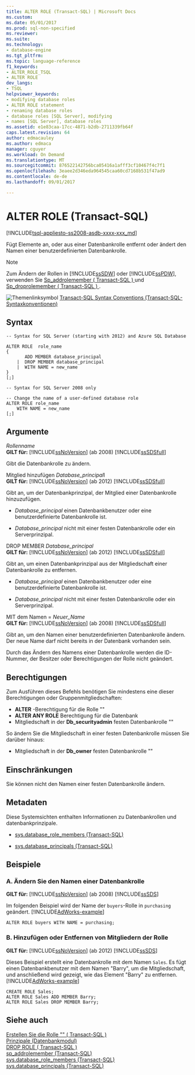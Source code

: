 ```yaml
---
title: ALTER ROLE (Transact-SQL) | Microsoft Docs
ms.custom: 
ms.date: 05/01/2017
ms.prod: sql-non-specified
ms.reviewer: 
ms.suite: 
ms.technology:
- database-engine
ms.tgt_pltfrm: 
ms.topic: language-reference
f1_keywords:
- ALTER_ROLE_TSQL
- ALTER ROLE
dev_langs:
- TSQL
helpviewer_keywords:
- modifying database roles
- ALTER ROLE statement
- renaming database roles
- database roles [SQL Server], modifying
- names [SQL Server], database roles
ms.assetid: e1e83caa-17cc-4871-b2db-2711339fb64f
caps.latest.revision: 64
author: edmacauley
ms.author: edmaca
manager: cguyer
ms.workload: On Demand
ms.translationtype: MT
ms.sourcegitcommit: 876522142756bca05416a1afff3cf10467f4c7f1
ms.openlocfilehash: 3eaee2d346eda964545caa60cd7168b531f47ad9
ms.contentlocale: de-de
ms.lasthandoff: 09/01/2017

---
```

# <a name="alter-role-transact-sql"></a>ALTER ROLE (Transact-SQL)
[!INCLUDE[tsql-appliesto-ss2008-asdb-xxxx-xxx_md](../../includes/tsql-appliesto-ss2008-asdb-xxxx-xxx-md.md)]

  Fügt Elemente an, oder aus einer Datenbankrolle entfernt oder ändert den Namen einer benutzerdefinierten Datenbankrolle.  
  
> [!NOTE]  
>  Zum Ändern der Rollen in [!INCLUDE[ssSDW](../../includes/sssdw-md.md)] oder [!INCLUDE[ssPDW](../../includes/sspdw-md.md)], verwenden Sie [Sp_addrolemember &#40; Transact-SQL &#41; ](../../relational-databases/system-stored-procedures/sp-addrolemember-transact-sql.md) und [Sp_droprolemember &#40; Transact-SQL &#41; ](../../relational-databases/system-stored-procedures/sp-droprolemember-transact-sql.md).  
  
 ![Themenlinksymbol](../../database-engine/configure-windows/media/topic-link.gif "Topic link icon") [Transact-SQL Syntax Conventions (Transact-SQL-Syntaxkonventionen)](../../t-sql/language-elements/transact-sql-syntax-conventions-transact-sql.md)  
  
## <a name="syntax"></a>Syntax  
  
```  
-- Syntax for SQL Server (starting with 2012) and Azure SQL Database  
  
ALTER ROLE  role_name  
{  
       ADD MEMBER database_principal  
    |  DROP MEMBER database_principal  
    |  WITH NAME = new_name  
}  
[;]  
```  
  
 
```  
-- Syntax for SQL Server 2008 only  
  
-- Change the name of a user-defined database role  
ALTER ROLE role_name   
    WITH NAME = new_name  
[;]  
```  
  
## <a name="arguments"></a>Argumente  
 *Rollenname*  
 **GILT für:** [!INCLUDE[ssNoVersion](../../includes/ssnoversion-md.md)] (ab 2008)  [!INCLUDE[ssSDSfull](../../includes/sssdsfull-md.md)]  
  
 Gibt die Datenbankrolle zu ändern.  
  
 Mitglied hinzufügen *Database_principal*l  
 **GILT für:** [!INCLUDE[ssNoVersion](../../includes/ssnoversion-md.md)] (ab 2012)  [!INCLUDE[ssSDSfull](../../includes/sssdsfull-md.md)]  
  
 Gibt an, um der Datenbankprinzipal, der Mitglied einer Datenbankrolle hinzuzufügen.  
  
-   *Database_principal* einen Datenbankbenutzer oder eine benutzerdefinierte Datenbankrolle ist.  
  
-   *Database_principal* nicht mit einer festen Datenbankrolle oder ein Serverprinzipal.  
  
DROP MEMBER *Database_principal*  
 **GILT für:** [!INCLUDE[ssNoVersion](../../includes/ssnoversion-md.md)] (ab 2012)  [!INCLUDE[ssSDSfull](../../includes/sssdsfull-md.md)]  
  
 Gibt an, um einen Datenbankprinzipal aus der Mitgliedschaft einer Datenbankrolle zu entfernen.  
  
-   *Database_principal* einen Datenbankbenutzer oder eine benutzerdefinierte Datenbankrolle ist.  
  
-   *Database_principal* nicht mit einer festen Datenbankrolle oder ein Serverprinzipal.  
  
MIT dem Namen = *Neuer_Name*  
 **GILT für:** [!INCLUDE[ssNoVersion](../../includes/ssnoversion-md.md)] (ab 2008)  [!INCLUDE[ssSDSfull](../../includes/sssdsfull-md.md)]  
  
 Gibt an, um den Namen einer benutzerdefinierten Datenbankrolle ändern. Der neue Name darf nicht bereits in der Datenbank vorhanden sein.  
  
 Durch das Ändern des Namens einer Datenbankrolle werden die ID-Nummer, der Besitzer oder Berechtigungen der Rolle nicht geändert.  
  
## <a name="permissions"></a>Berechtigungen  
 Zum Ausführen dieses Befehls benötigen Sie mindestens eine dieser Berechtigungen oder Gruppenmitgliedschaften:  
  
-   **ALTER** -Berechtigung für die Rolle ""  
-   **ALTER ANY ROLE** Berechtigung für die Datenbank  
-   Mitgliedschaft in der **Db_securityadmin** festen Datenbankrolle ""  
  
So ändern Sie die Mitgliedschaft in einer festen Datenbankrolle müssen Sie darüber hinaus:  
  
-   Mitgliedschaft in der **Db_owner** festen Datenbankrolle ""  
  
## <a name="limitations-and-restrictions"></a>Einschränkungen  
 Sie können nicht den Namen einer festen Datenbankrolle ändern.  
  
## <a name="metadata"></a>Metadaten  
 Diese Systemsichten enthalten Informationen zu Datenbankrollen und datenbankprinzipale.  
  
-   [sys.database_role_members &#40;Transact-SQL&#41;](../../relational-databases/system-catalog-views/sys-database-role-members-transact-sql.md)  
  
-   [sys.database_principals &#40;Transact-SQL&#41;](../../relational-databases/system-catalog-views/sys-database-principals-transact-sql.md)  
  
## <a name="examples"></a>Beispiele  
  
### <a name="a-change-the-name-of-a-database-role"></a>A. Ändern Sie den Namen einer Datenbankrolle  
 **GILT für:** [!INCLUDE[ssNoVersion](../../includes/ssnoversion-md.md)] (ab 2008)  [!INCLUDE[ssSDS](../../includes/sssds-md.md)]  
  
 Im folgenden Beispiel wird der Name der `buyers`-Rolle in `purchasing` geändert. [!INCLUDE[AdWorks-example](../../includes/adworks-example-md.md)]  
  
```tsql  
ALTER ROLE buyers WITH NAME = purchasing;  
```  
  
### <a name="b-add-or-remove-role-members"></a>B. Hinzufügen oder Entfernen von Mitgliedern der Rolle  
 **GILT für:** [!INCLUDE[ssNoVersion](../../includes/ssnoversion-md.md)] (ab 2012)  [!INCLUDE[ssSDS](../../includes/sssds-md.md)]  
  
 Dieses Beispiel erstellt eine Datenbankrolle mit dem Namen `Sales`. Es fügt einen Datenbankbenutzer mit dem Namen "Barry", um die Mitgliedschaft, und anschließend wird gezeigt, wie das Element "Barry" zu entfernen. [!INCLUDE[AdWorks-example](../../includes/adworks-example-md.md)]  
  
```tsql  
CREATE ROLE Sales;  
ALTER ROLE Sales ADD MEMBER Barry;  
ALTER ROLE Sales DROP MEMBER Barry;  
```  
  
## <a name="see-also"></a>Siehe auch  
 [Erstellen Sie die Rolle "" &#40; Transact-SQL &#41;](../../t-sql/statements/create-role-transact-sql.md)   
 [Prinzipale &#40;Datenbankmodul&#41;](../../relational-databases/security/authentication-access/principals-database-engine.md)   
 [DROP ROLE &#40; Transact-SQL &#41;](../../t-sql/statements/drop-role-transact-sql.md)   
 [sp_addrolemember &#40;Transact-SQL&#41;](../../relational-databases/system-stored-procedures/sp-addrolemember-transact-sql.md)   
 [sys.database_role_members &#40;Transact-SQL&#41;](../../relational-databases/system-catalog-views/sys-database-role-members-transact-sql.md)   
 [sys.database_principals &#40;Transact-SQL&#41;](../../relational-databases/system-catalog-views/sys-database-principals-transact-sql.md)  
  
  

